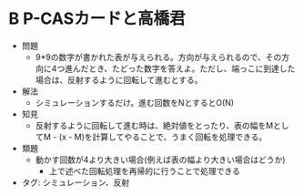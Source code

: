 # B P-CASカードと高橋君

- 問題
    - 9\*9の数字が書かれた表が与えられる。方向が与えられるので、その方向に4つ進んだとき、たどった数字を答えよ。ただし、端っこに到達した場合は、反射するように回転して進むとする。
- 解法
    - シミュレーションするだけ。進む回数をNとするとO(N)
- 知見
    - 反射するように回転して進む時は、絶対値をとったり、表の幅をMとしてM - (x - M)を計算してやることで、うまく回転を処理できる。
- 類題
    - 動かす回数が4より大きい場合(例えば表の幅より大きい場合はどうか)
        - 上で述べた回転処理を再帰的に行うことで処理できる
- タグ: シミュレーション、反射
